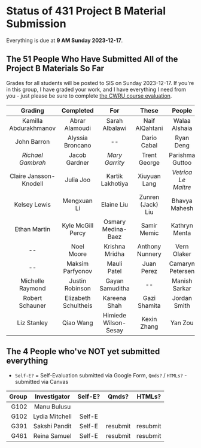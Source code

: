 # Status of 431 Project B Material Submission

Everything is due at **9 AM Sunday 2023-12-17**. 

## The 51 People Who Have Submitted All of the Project B Materials So Far

Grades for all students will be posted to SIS on Sunday 2023-12-17. If you're in this group, I have graded your work, and I have everything I need from you - just please be sure to complete [the CWRU course evaluation](https://webapps.case.edu/courseevals/).

Grading | Completed | For | These | People 
:-------------------: | :-------------------: | :-------------------: | :-------------------: | :-------------------:
Kamilla Abdurakhmanov | Abrar Alamoudi | Sarah Albalawi | Naif AlQahtani | Walaa Alshaia 
John Barron | Alyssia Broncano | -- | Dario Cabal | Ryan Deng
*Richael Gambrah* | Jacob Gardner | *Mary Garrity* | Trent George | Parishma Guttoo
Claire Jansson-Knodell | Julia Joo | Kartik Lakhotiya | Xiuyuan Lang | *Vetrica Le Maitre*
Kelsey Lewis | Mengxuan Li | Elaine Liu | Zunren (Jack) Liu | Bhavya Mahesh
Ethan Martin | Kyle McGill Percy | Osmary Medina-Baez | Samir Memic | Kathryn Menta
-- | Noel Moore | Krishna Mridha | Anthony Nunnery | Vern Olaker
-- | Maksim Parfyonov | Mauli Patel | Juan Perez | Camaryn Petersen
Michelle Raymond | Justin Robinson | Gayan Samuditha | -- | Manish Sarkar
Robert Schauner | Elizabeth Schultheis | Kareena Shah | Gazi Shamita | Jordan Smith
Liz Stanley | Qiao Wang | Himiede Wilson-Sesay | Kexin Zhang | Yan Zou

## The 4 People who've NOT yet submitted everything

- `Self-E?` = Self-Evaluation submitted via Google Form, `Qmds?` / `HTMLs?` - submitted via Canvas

Group | Investigator | Self-E? | Qmds? | HTMLs?
----: | :----------------: | :---: | :---: | :---: 
G102 | Manu Bulusu |
G102 | Lydia Mitchell | Self-E |
G391 | Sakshi Pandit | Self-E | resubmit | resubmit
G461 | Reina Samuel | Self-E | resubmit | resubmit

